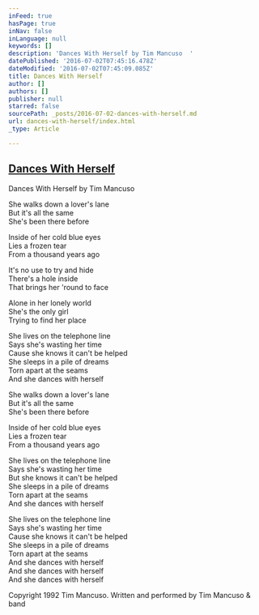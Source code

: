 ```yaml
---
inFeed: true
hasPage: true
inNav: false
inLanguage: null
keywords: []
description: 'Dances With Herself by Tim Mancuso  '
datePublished: '2016-07-02T07:45:16.478Z'
dateModified: '2016-07-02T07:45:09.085Z'
title: Dances With Herself
author: []
authors: []
publisher: null
starred: false
sourcePath: _posts/2016-07-02-dances-with-herself.md
url: dances-with-herself/index.html
_type: Article

---
```

## [Dances With Herself][0]

Dances With Herself by Tim Mancuso 

She walks down a lover's lane   
But it's all the same   
She's been there before 

Inside of her cold blue eyes   
Lies a frozen tear   
From a thousand years ago 

It's no use to try and hide   
There's a hole inside   
That brings her 'round to face 

Alone in her lonely world   
She's the only girl   
Trying to find her place 

She lives on the telephone line   
Says she's wasting her time   
Cause she knows it can't be helped   
She sleeps in a pile of dreams   
Torn apart at the seams   
And she dances with herself 

She walks down a lover's lane   
But it's all the same   
She's been there before 

Inside of her cold blue eyes   
Lies a frozen tear   
From a thousand years ago 

She lives on the telephone line   
Says she's wasting her time   
But she knows it can't be helped   
She sleeps in a pile of dreams   
Torn apart at the seams   
And she dances with herself 

She lives on the telephone line   
Says she's wasting her time   
Cause she knows it can't be helped   
She sleeps in a pile of dreams   
Torn apart at the seams   
And she dances with herself   
And she dances with herself   
And she dances with herself 

Copyright 1992 Tim Mancuso. Written and performed by Tim Mancuso & band

[0]: https://www.reverbnation.com/steadfast/song/4059077-dances-with-herself